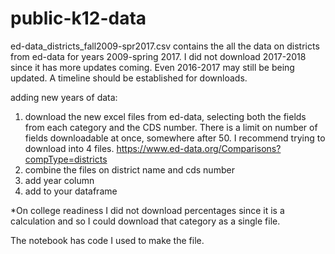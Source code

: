 # public-k12-data

ed-data_districts_fall2009-spr2017.csv contains the all the data on districts from ed-data for years 2009-spring 2017. I did not download 2017-2018 since it has more updates coming. Even 2016-2017 may still be being updated. A timeline should be established for downloads.

adding new years of data:

1. download the new excel files from ed-data, selecting both the fields from each category and the CDS number. There is a limit on number of fields downloadable at once, somewhere after 50. I recommend trying to download into 4 files.
https://www.ed-data.org/Comparisons?compType=districts
2. combine the files on district name and cds number
3. add year column
4. add to your dataframe

*On college readiness I did not download percentages since it is a calculation and so I could download that category as a single file. 

The notebook has code I used to make the file.
